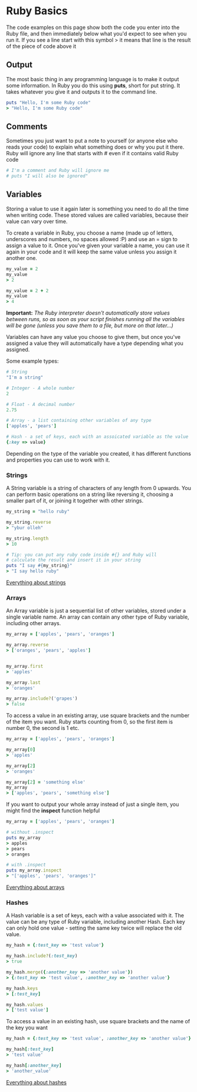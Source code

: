 # Ruby Basics

The code examples on this page show both the code you enter into the Ruby file, and then immediately below what you'd expect to see when you run it. If you see a line start with this symbol > it means that line is the result of the piece of code above it

## Output
The most basic thing in any programming language is to make it output some information. In Ruby you do this using **puts**, short for put string. It takes whatever you give it and outputs it to the command line.
```ruby
puts "Hello, I'm some Ruby code"
> "Hello, I'm some Ruby code"
```

## Comments
Sometimes you just want to put a note to yourself (or anyone else who reads your code) to explain what something does or why you put it there. Ruby will ignore any line that starts with # even if it contains valid Ruby code

```ruby
# I'm a comment and Ruby will ignore me
# puts "I will also be ignored"
```

## Variables
Storing a value to use it again later is something you need to do all the time when writing code. These stored values are called variables, because their value can vary over time.

To create a variable in Ruby, you choose a name (made up of letters, underscores and numbers, no spaces allowed :P) and use an = sign to assign a value to it. Once you've given your variable a name, you can use it again in your code and it will keep the same value unless you assign it another one.

```ruby
my_value = 2
my_value
> 2

my_value = 2 + 2
my_value
> 4
```

**Important:** *The Ruby interpreter doesn't automatically store values between runs, so as soon as your script finishes running all the variables will be gone (unless you save them to a file, but more on that later...)*

Variables can have any value you choose to give them, but once you've assigned a value they will automatically have a type depending what you assigned.

Some example types:
```ruby
# String
"I'm a string"

# Integer - A whole number
2

# Float - A decimal number
2.75

# Array - a list containing other variables of any type
['apples', 'pears']

# Hash - a set of keys, each with an assoicated variable as the value
{:key => value}
```

Depending on the type of the variable you created, it has different functions and properties you can use to work with it.

### Strings
A String variable is a string of characters of any length from 0 upwards. You can perform basic operations on a string like reversing it, choosing a smaller part of it, or joining it together with other strings.


```ruby
my_string = "hello ruby"

my_string.reverse
> "ybur olleh"

my_string.length
> 10

# Tip: you can put any ruby code inside #{} and Ruby will 
# calculate the result and insert it in your string
puts "I say #{my_string}"
> "I say hello ruby"

```

[Everything about strings](http://www.ruby-doc.org/core-2.1.2/String.html)

### Arrays
An Array variable is just a sequential list of other variables, stored under a single variable name. An array can contain any other type of Ruby variable, including other arrays.
```ruby
my_array = ['apples', 'pears', 'oranges']

my_array.reverse
> ['oranges', 'pears', 'apples']


my_array.first
> 'apples'

my_array.last
> 'oranges'

my_array.include?('grapes')
> false
```

To access a value in an existing array, use square brackets and the number of the item you want. Ruby starts counting from 0, so the first item is number 0, the second is 1 etc.

```ruby
my_array = ['apples', 'pears', 'oranges']

my_array[0]
> 'apples'

my_array[2]
> 'oranges'

my_array[2] = 'something else'
my_array
> ['apples', 'pears', 'something else']
```

If you want to output your whole array instead of just a single item, you might find the **inspect** function helpful

```ruby
my_array = ['apples', 'pears', 'oranges']

# without .inspect
puts my_array
> apples
> pears
> oranges

# with .inspect
puts my_array.inspect
> "['apples', 'pears', 'oranges']"
```

[Everything about arrays](http://www.ruby-doc.org/core-2.1.2/Array.html)

### Hashes
A Hash variable is a set of keys, each with a value associated with it. The value can be any type of Ruby variable, including another Hash. Each key can only hold one value - setting the same key twice will replace the old value.
```ruby
my_hash = {:test_key => 'test value'}

my_hash.include?(:test_key)
> true

my_hash.merge({:another_key => 'another value'})
> {:test_key => 'test value', :another_key => 'another value'}

my_hash.keys
> [:test_key]

my_hash.values
> ['test value']
```

To access a value in an existing hash, use square brackets and the name of the key you want

```ruby
my_hash = {:test_key => 'test value', :another_key => 'another value'}

my_hash[:test_key]
> 'test value'

my_hash[:another_key]
> 'another_value'

```

[Everything about hashes](http://www.ruby-doc.org/core-2.1.2/Hash.html)
